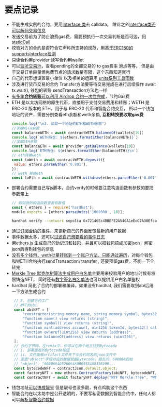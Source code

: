 # 要点记录

* 不能生成实例的合约，要用[Interface 类](https://github.com/JhoneLee/WTF-Ethers/tree/main/13_EncodeCalldata)去 calldata， 除此之外[Interface类还可以解码交易信息](https://github.com/JhoneLee/WTF-Ethers/blob/main/20_DecodeTx/img/20-3.png)
* 发送交易前为了防止浪费gas费，需要预执行一次交易判断是否可达，用[staticCall](https://github.com/JhoneLee/WTF-Ethers/blob/main/11_StaticCall/readme.md)
* 校验对方的合约是否符合它声称所支持的规范，用[基于ERC160的supportsInterface检测](https://github.com/JhoneLee/WTF-Ethers/blob/main/12_ERC721Check/readme.md)
* 只读合约用provider 读写合约用wallet
* 可以[监听交易池](https://github.com/JhoneLee/WTF-Ethers/blob/main/19_Mempool/readme.md)，查看pending的全部交易的 to gas费率 滑点等等， 但是由于交易订单巨量但免费节点的请求数量有限，这个东西知道就行
* 自己的代币想设置最小单位 以及相关的运算用 [units系列工具函数](https://github.com/JhoneLee/WTF-Ethers/blob/main/10_Units/readme.md)
* 涉及进行货币交易的合约 Transfer方法要等待交易完成在进行后续操作 await tx.wait(), 钱包的转账 sendTransaction方法也一样
* [有多笔**合约转账**可以利用 Airdrop 合约一次性完成](https://github.com/JhoneLee/WTF-Ethers/blob/main/15_MultiTransfer/MultiTransfer.js)，节约Gas费
* ETH 是以太坊网络的原生代币，直接用于支付交易费用和转账；WETH 是 ERC-20 版本的 ETH，用于与 ERC-20 代币和智能合约交互， 所以一个钱包地址的资产，需要分别查看eth余额和weth余额, **互相转换要收取gas费**
   ```js
   console.log("\n3. 读取一个地址的ETH和WETH余额")
   //读取WETH余额
   const balanceWETH = await contractWETH.balanceOf(wallets[19])
   console.log(`WETH持仓: ${ethers.formatEther(balanceWETH)}`)
   //读取ETH余额
   const balanceETH = await provider.getBalance(wallets[19])
   console.log(`ETH持仓: ${ethers.formatEther(balanceETH)}\n`)
   // eth转换weth
   const txWeth = await contractWETH.deposit({
    value: ethers.parseEther('0.001'),
  });
   // weth 转换eth
   const txEth = await contractWETH.withdraw(ethers.parseEther('0.001'));
   ```
* 部署合约需要自己写js脚本，合约verify的时候要注意构造函数有参数的要把参数带上
   ```js
   // 假如我的构造函数里面有数值
   const { ethers } = require('hardhat');
   module.exports = [ethers.parseUnits('1000000', 18)];
   ```
   ```sh
   hardhat verify --network sepolia 0x72140Ec4BBEFE2A546A1eEcC7A30Efca4B2D967b  --constructor-args tokenArgs.js
   ```
* 通过[订阅合约的事件](https://github.com/JhoneLee/WTF-Ethers/blob/main/07_Event/readme.md)，来更新自己的界面反馈最新的用户数据
* 事件数据太多，还可以[过滤自己想要看的事件日志](https://github.com/JhoneLee/WTF-Ethers/blob/main/09_EventFilter/readme.md)
* 用ethers.js [生成自己的助记词和钱包](https://github.com/JhoneLee/WTF-Ethers/tree/main/14_HDwallet)，并且可以把钱包搞成加密json，解密json后得到钱包的信息
* [没有多个钱包、weth批量转账到一个账户方法，只能通过遍历](https://github.com/JhoneLee/WTF-Ethers/blob/main/16_MultiCollect/readme.md)，对每个钱包和WETH合约执行sendTransaction\ transfer , 还要预留gas费，不能一下全转完
* [Merkle Tree 默克尔树算法生成用户白名单](https://github.com/JhoneLee/WTF-Ethers/blob/main/17_MerkleTree/readme.md)主要用来校验用户的地址时候有权限铸造NFT， 同时还有[数字签名白名单法](https://github.com/JhoneLee/WTF-Ethers/blob/main/18_Signature/readme.md)也可以提供用户白名单鉴权
* hardhat 简化了合约的部署和编译，如果没有hardhat, 我们需要取到abi后用一下方法生成合约
  ```js
   // 3. 创建合约工厂
   // NFT的abi
   const abiNFT = [
       "constructor(string memory name, string memory symbol, bytes32 merkleroot)",
       "function name() view returns (string)",
       "function symbol() view returns (string)",
       "function mint(address account, uint256 tokenId, bytes32[] calldata proof) external",
       "function ownerOf(uint256) view returns (address)",
       "function balanceOf(address) view returns (uint256)",
   ];
   // 合约字节码，在remix中，你可以在两个地方找到Bytecode
   // i. 部署面板的Bytecode按钮
   // ii. 文件面板artifact文件夹下与合约同名的json文件中
   // 里面"object"字段对应的数据就是Bytecode，挺长的，608060起始
   // "object": "608060405260646000553480156100...
   const bytecodeNFT = contractJson.default.object;
   const factoryNFT = new ethers.ContractFactory(abiNFT, bytecodeNFT, wallet);
   const contractNFT = await factoryNFT.deploy("WTF Merkle Tree", "WTF", root)
  ```
* 钱包地址[可以搞成靓号](https://github.com/JhoneLee/WTF-Ethers/blob/main/21_VanityAddress/readme.md) 但是靓号也没多靓，有点鸡肋这个东西
* 智能合约在以太坊中是公开透明的，不要写私密数据到智能合约中，任何人都可以[解析智能合约数据](https://github.com/JhoneLee/WTF-Ethers/blob/main/22_ReadAnyData/readme.md)
